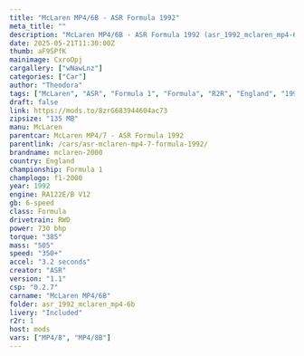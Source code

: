 ```yaml
---
title: "McLaren MP4/6B - ASR Formula 1992"
meta_title: ""
description: "McLaren MP4/6B - ASR Formula 1992 (asr_1992_mclaren_mp4-6b) by ASR"
date: 2025-05-21T11:30:00Z
thumb: aF9SPfK
mainimage: CxroOpj
cargallery: ["wNawLnz"]
categories: ["Car"]
author: "Theodora"
tags: ["McLaren", "ASR", "Formula 1", "Formula", "R2R", "England", "1992"]
draft: false
link: https://mods.to/8zrG683944604ac73
zipsize: "135 MB"
manu: McLaren
parentcar: McLaren MP4/7 - ASR Formula 1992
parentlink: /cars/asr-mclaren-mp4-7-formula-1992/
brandname: mclaren-2000
country: England
championship: Formula 1
champlogo: f1-2000
year: 1992
engine: RA122E/B V12
gb: 6-speed
class: Formula
drivetrain: RWD
power: 730 bhp 
torque: "385"
mass: "505"
speed: "350+"
accel: "3.2 seconds"
creator: "ASR"
version: "1.1"
csp: "0.2.7"
carname: "McLaren MP4/6B"
folder: asr_1992_mclaren_mp4-6b
livery: "Included"
r2r: 1
host: mods
vars: ["MP4/8", "MP4/8B"]
---
```

